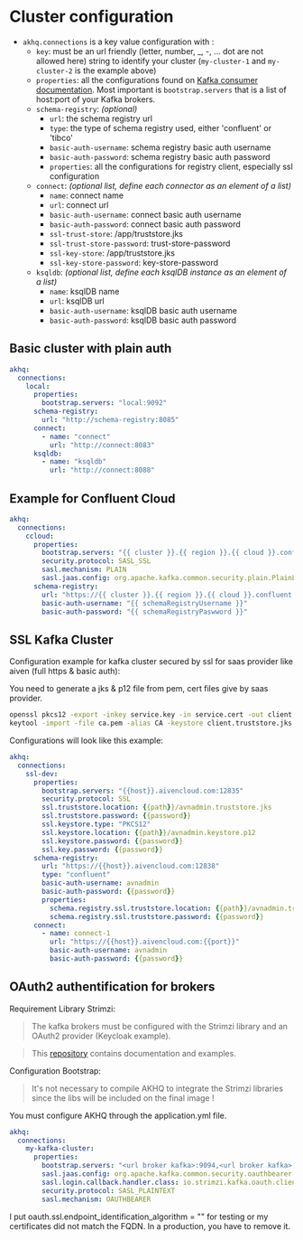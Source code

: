 # Cluster configuration
* `akhq.connections` is a key value configuration with :
  * `key`: must be an url friendly (letter, number, _, -, ... dot are not allowed here)  string to identify your cluster (`my-cluster-1` and `my-cluster-2` is the example above)
  * `properties`: all the configurations found on [Kafka consumer documentation](https://kafka.apache.org/documentation/#consumerconfigs). Most important is `bootstrap.servers` that is a list of host:port of your Kafka brokers.
  * `schema-registry`: *(optional)*
    * `url`: the schema registry url
    * `type`: the type of schema registry used, either 'confluent' or 'tibco'
    * `basic-auth-username`: schema registry basic auth username
    * `basic-auth-password`: schema registry basic auth password
    * `properties`: all the configurations for registry client, especially ssl configuration
  * `connect`: *(optional list, define each connector as an element of a list)*
    * `name`: connect name
    * `url`: connect url
    * `basic-auth-username`: connect basic auth username
    * `basic-auth-password`: connect basic auth password
    * `ssl-trust-store`: /app/truststore.jks
    * `ssl-trust-store-password`: trust-store-password
    * `ssl-key-store`: /app/truststore.jks
    * `ssl-key-store-password`: key-store-password
  * `ksqldb`: *(optional list, define each ksqlDB instance as an element of a list)*
    * `name`: ksqlDB name
    * `url`: ksqlDB url
    * `basic-auth-username`: ksqlDB basic auth username
    * `basic-auth-password`: ksqlDB basic auth password

## Basic cluster with plain auth

```yaml
akhq:
  connections:
    local:
      properties:
        bootstrap.servers: "local:9092"
      schema-registry:
        url: "http://schema-registry:8085"
      connect:
        - name: "connect"
          url: "http://connect:8083"
      ksqldb:
        - name: "ksqldb"
          url: "http://connect:8088"
```
## Example for Confluent Cloud

```yaml
akhq:
  connections:
    ccloud:
      properties:
        bootstrap.servers: "{{ cluster }}.{{ region }}.{{ cloud }}.confluent.cloud:9092"
        security.protocol: SASL_SSL
        sasl.mechanism: PLAIN
        sasl.jaas.config: org.apache.kafka.common.security.plain.PlainLoginModule required username="{{ kafkaUsername }}" password="{{ kafkaPassword }}";
      schema-registry:
        url: "https://{{ cluster }}.{{ region }}.{{ cloud }}.confluent.cloud"
        basic-auth-username: "{{ schemaRegistryUsername }}"
        basic-auth-password: "{{ schemaRegistryPaswword }}"

```

## SSL Kafka Cluster
Configuration example for kafka cluster secured by ssl for saas provider like aiven (full https & basic auth):

You need to generate a jks & p12 file from pem, cert files give by saas provider.
```bash
openssl pkcs12 -export -inkey service.key -in service.cert -out client.keystore.p12 -name service_key
keytool -import -file ca.pem -alias CA -keystore client.truststore.jks
```

Configurations will look like this example:

```yaml
akhq:
  connections:
    ssl-dev:
      properties:
        bootstrap.servers: "{{host}}.aivencloud.com:12835"
        security.protocol: SSL
        ssl.truststore.location: {{path}}/avnadmin.truststore.jks
        ssl.truststore.password: {{password}}
        ssl.keystore.type: "PKCS12"
        ssl.keystore.location: {{path}}/avnadmin.keystore.p12
        ssl.keystore.password: {{password}}
        ssl.key.password: {{password}}
      schema-registry:
        url: "https://{{host}}.aivencloud.com:12838"
        type: "confluent"
        basic-auth-username: avnadmin
        basic-auth-password: {{password}}
        properties:
          schema.registry.ssl.truststore.location: {{path}}/avnadmin.truststore.jks
          schema.registry.ssl.truststore.password: {{password}}
      connect:
        - name: connect-1
          url: "https://{{host}}.aivencloud.com:{{port}}"
          basic-auth-username: avnadmin
          basic-auth-password: {{password}}
```


## OAuth2 authentification for brokers

Requirement Library Strimzi:

> The kafka brokers must be configured with the Strimzi library and an OAuth2 provider (Keycloak example).

> This [repository](https://github.com/strimzi/strimzi-kafka-oauth) contains documentation and examples.

Configuration Bootstrap:

> It's not necessary to compile AKHQ to integrate the Strimzi libraries since the libs will be included on the final image !

You must configure AKHQ through the application.yml file.

```yaml
akhq:
  connections:
    my-kafka-cluster:
      properties:
        bootstrap.servers: "<url broker kafka>:9094,<url broker kafka>:9094"
        sasl.jaas.config: org.apache.kafka.common.security.oauthbearer.OAuthBearerLoginModule required auth.valid.issuer.uri="https://<url keycloak>/auth/realms/sandbox_kafka" oauth.jwks.endpoint.uri="https:/<url keycloak>//auth/realms/sandbox_kafka/protocol/openid-connect/certs" oauth.username.claim="preferred_username" oauth.client.id="kafka-producer-client" oauth.client.secret="" oauth.ssl.truststore.location="kafka.server.truststore.jks" oauth.ssl.truststore.password="xxxxx" oauth.ssl.truststore.type="jks" oauth.ssl.endpoint_identification_algorithm="" oauth.token.endpoint.uri="https:///auth/realms/sandbox_kafka/protocol/openid-connect/token";
        sasl.login.callback.handler.class: io.strimzi.kafka.oauth.client.JaasClientOauthLoginCallbackHandler
        security.protocol: SASL_PLAINTEXT
        sasl.mechanism: OAUTHBEARER
```
I put oauth.ssl.endpoint_identification_algorithm = "" for testing or my certificates did not match the FQDN. In a production, you have to remove it.




